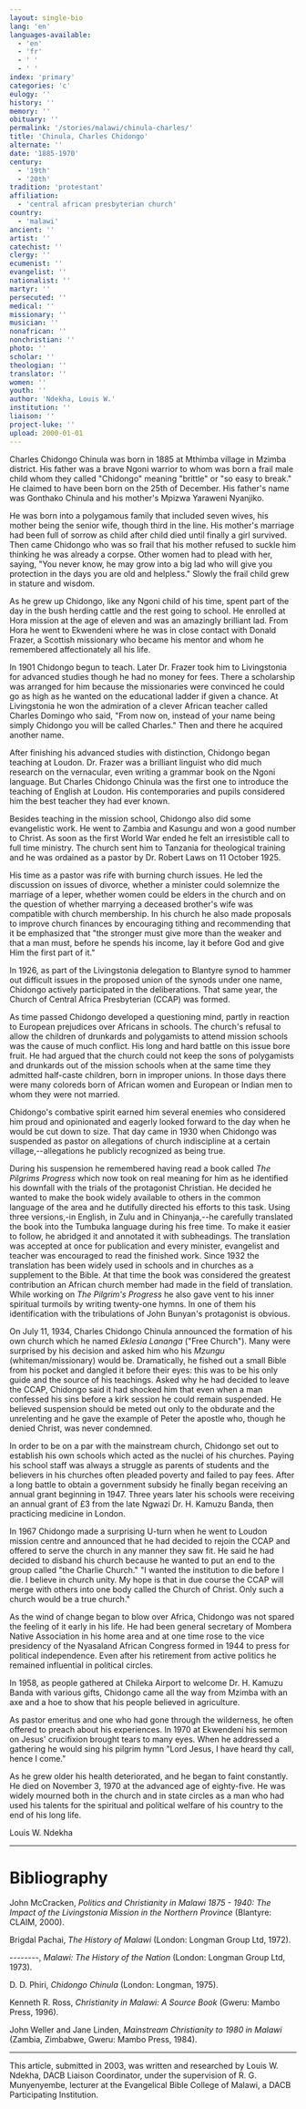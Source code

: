 ```yaml
---
layout: single-bio
lang: 'en'
languages-available:
  - 'en'
  - 'fr'
  - ' '
  - ' '
index: 'primary'
categories: 'c'
eulogy: ''
history: ''
memory: ''
obituary: ''
permalink: '/stories/malawi/chinula-charles/'
title: 'Chinula, Charles Chidongo'
alternate: ''
date: '1885-1970'
century:
  - '19th'
  - '20th'
tradition: 'protestant'
affiliation:
  - 'central african presbyterian church'
country:
  - 'malawi'
ancient: ''
artist: ''
catechist: ''
clergy: ''
ecumenist: ''
evangelist: ''
nationalist: ''
martyr: ''
persecuted: ''
medical: ''
missionary: ''
musician: ''
nonafrican: ''
nonchristian: ''
photo: ''
scholar: ''
theologian: ''
translator: ''
women: ''
youth: ''
author: 'Ndekha, Louis W.'
institution: ''
liaison: ''
project-luke: ''
upload: 2000-01-01
---
```



Charles Chidongo Chinula was born in 1885 at Mthimba village in Mzimba district. His
father was a brave Ngoni warrior to whom was born a frail male child whom they called "Chidongo" meaning "brittle" or "so easy to break."  He claimed to have been born on the 25th of December.  His father's name was Gonthako Chinula and his mother's Mpizwa Yaraweni Nyanjiko.

He was born into a polygamous family that included seven wives, his mother being the
senior wife, though third in the line.  His mother's marriage had been full of sorrow as child after child died until finally a girl survived.  Then came Chidongo who was so frail that his mother refused to suckle him thinking he was already a corpse.  Other women had to plead with her, saying, "You never know, he may grow into a big lad who will give you protection in the days you are old and helpless."  Slowly the frail child grew in stature and wisdom.

As he grew up Chidongo, like any Ngoni child of his time, spent part of the day in the
bush herding cattle and the rest going to school.  He enrolled at Hora mission
at the age of eleven and was an amazingly brilliant lad.  From Hora he went to Ekwendeni where he was in close contact with Donald Frazer, a Scottish missionary who became his mentor and whom he remembered affectionately all his life.

In 1901 Chidongo begun to teach.  Later Dr. Frazer took him to Livingstonia for
advanced studies though he had no money for fees. There a scholarship was arranged for him because the missionaries were convinced he could go as high as he wanted on the educational
ladder if given a chance.  At Livingstonia he won the admiration of a clever African teacher called Charles Domingo who said, "From now on, instead of your name being simply Chidongo you
will be called Charles."  Then and there he acquired another name.

After finishing his advanced studies with distinction, Chidongo began teaching at
Loudon.  Dr. Frazer was a brilliant linguist who did much research on the vernacular, even writing
a grammar book on the Ngoni language.  But Charles Chidongo Chinula was the first one to introduce the teaching of
English at Loudon.  His contemporaries and pupils considered him the
best teacher they had ever known.

Besides teaching in the mission school, Chidongo also did some evangelistic
work.  He went to Zambia and Kasungu and won a good number to Christ.  As soon as the
first World War ended he felt an irresistible call to full time ministry.  The church sent him
to Tanzania for theological training and he was ordained as a pastor by Dr. Robert Laws
on 11 October 1925.

His time as a pastor was rife with burning church issues.  He
led the discussion on issues of divorce, whether a minister could solemnize the marriage
of a leper, whether women could be elders in the church and on  the question of whether
marrying a deceased brother's wife was compatible with church membership.  In his church he also made proposals to improve church finances by encouraging tithing and recommending that it be emphasized that "the stronger must give more than the weaker and that a man must, before he spends his income, lay it before God and give Him the first part of it."

In 1926, as part of the Livingstonia delegation to Blantyre synod to hammer
out difficult issues in the proposed union of the synods under one name, Chidongo actively participated in the deliberations.  That same year, the Church of Central Africa Presbyterian (CCAP) was formed.

As time passed Chidongo developed a questioning mind, partly in
reaction to European prejudices over Africans in schools.  The church's refusal to allow the children of drunkards and polygamists to attend mission schools was the cause of much conflict.
His  long and hard battle on this issue bore fruit.  He had argued that the church could not keep the sons of polygamists and drunkards out of the mission schools when at the same time they admitted half-caste children, born in improper unions.  In those days there were many
coloreds born of African women and European or Indian men to whom they were not married.

Chidongo's combative spirit earned him several enemies who considered him proud and
opinionated and eagerly looked forward to the day when he would be cut down to size.
That day came in 1930 when Chidongo was suspended as pastor on allegations of church
indiscipline at a certain village,--allegations he publicly recognized as being true.

During his suspension he remembered having read a book called *The Pilgrims Progress* which now took on real meaning for him as he identified his downfall with the trials of
the protagonist Christian. He decided he wanted to make the book widely available to others in the
common language of the area and he dutifully directed his efforts to this task.  Using three
versions,-in English, in Zulu and in Chinyanja,--he carefully translated the book into the Tumbuka language during his free time.  To make it easier to follow, he abridged it
and annotated it with subheadings.  The translation was accepted at once for
publication and every minister, evangelist and teacher was encouraged to read the finished work.  Since 1932 the translation has been widely used in schools and in churches as a supplement to
the Bible.  At that time the book was considered the greatest contribution an African church member
had made in the field of translation.  While working on *The Pilgrim's Progress* he also gave
vent to his inner spiritual turmoils by writing twenty-one hymns.  In one of them
his identification with the tribulations of John Bunyan's protagonist is obvious.

On July 11, 1934, Charles Chidongo Chinula announced the formation of his own
church which he named  *Eklesia Lananga* ("Free Church").  Many were surprised by his decision and asked him who his *Mzungu* (whiteman/missionary) would be.  Dramatically, he fished out a small Bible from his pocket and dangled it before
their eyes: this was to be his only guide and the source of his teachings.  Asked
why he had decided to leave the CCAP, Chidongo said it had shocked him that even when a man
confessed his sins before a kirk session he could remain suspended.  He believed suspension
should be  meted out only to the obdurate and the unrelenting and he gave the example of
Peter the apostle who, though he denied Christ, was never condemned.

In order to be on a par with the mainstream church, Chidongo set out to establish his own schools which acted as the nuclei of his churches. Paying his school staff was always a struggle as parents of students and the believers in his churches often pleaded poverty and failed to pay fees. After a long battle to obtain a government subsidy he finally began receiving an
annual grant beginning in 1947.  Three years later his schools were receiving an annual
grant of £3 from the late Ngwazi Dr. H. Kamuzu Banda, then practicing medicine in
London.

In 1967 Chidongo made a surprising U-turn when he went to Loudon mission centre and
announced that he had decided to rejoin the CCAP and offered to serve the church in any
manner they saw fit. He said he had decided to disband his church because he
wanted to put an end to the group called "the Charlie Church." "I wanted the institution to
die before I die.  I believe in church unity.  My hope is that in due course the CCAP
will merge with others into one body called the Church of Christ.  Only such a church
would be a true church."

As the wind of change began to blow over Africa, Chidongo was not spared the feeling of
it early in his life. He had been general secretary of Mombera Native Association in
his home area and at one time rose to the vice presidency of the Nyasaland African
Congress formed in 1944 to press for political independence.  Even after his
retirement from active politics he remained influential in political circles.

In 1958, as people gathered at Chileka Airport to welcome Dr. H. Kamuzu Banda with
various gifts, Chidongo came all the way from Mzimba with an axe and a hoe to show
that his people believed in agriculture.

As pastor emeritus and one who had gone through the wilderness, he often
offered to preach about his experiences.  In 1970 at Ekwendeni his sermon on Jesus'
crucifixion brought tears to many eyes.  When he addressed a gathering he would
sing his pilgrim hymn "Lord Jesus, I have heard thy call, hence I come."

As he grew older his health deteriorated, and he began to faint constantly.  He died on November 3,
1970 at the advanced age of eighty-five.  He was widely mourned both in the church and in state circles as a man
who had used his talents for the spiritual and political welfare of his country to the
end of his long life.

Louis W. Ndekha

---

# Bibliography

John McCracken, *Politics and Christianity in Malawi 1875 - 1940:  The Impact of
the Livingstonia Mission in the Northern Province* (Blantyre: CLAIM, 2000).

Brigdal Pachai, *The History of Malawi* (London: Longman Group Ltd, 1972).

--------, *Malawi: The History of the Nation* (London: Longman Group Ltd, 1973).

D. D. Phiri, *Chidongo Chinula* (London: Longman, 1975).

Kenneth R. Ross, *Christianity in Malawi: A Source Book* (Gweru: Mambo Press, 1996).

John Weller and Jane Linden, *Mainstream Christianity to 1980 in Malawi* (Zambia,
Zimbabwe, Gweru: Mambo Press, 1984).

---

This article, submitted in 2003, was written and researched by Louis W. Ndekha, DACB Liaison Coordinator, under the supervision of R. G. Munyenyembe, lecturer at the Evangelical Bible College of Malawi, a DACB Participating Institution.